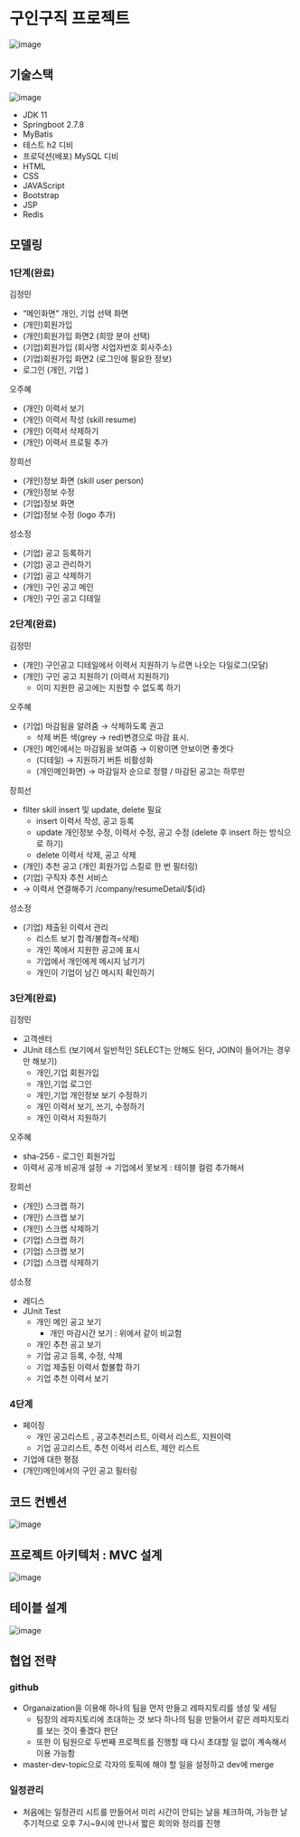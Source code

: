 # 구인구직 프로젝트
![image](https://user-images.githubusercontent.com/80329856/232003130-0d034b5c-6d6f-447e-a9ac-aac21f46c4d5.png)

## 기술스택
![image](https://user-images.githubusercontent.com/80329856/232003244-16c70937-4628-4776-b315-eb2f4d6e5882.png)
- JDK 11
- Springboot 2.7.8
- MyBatis
- 테스트 h2 디비
- 프로덕션(배포) MySQL 디비
- HTML
- CSS
- JAVAScript
- Bootstrap
- JSP
- Redis

## 모델링
### 1단계(완료)
김정민
- “메인화면”  개인, 기업 선택 화면
- (개인)회원가입
- (개인)회원가입 화면2 (희망 분야 선택)
- (기업)회원가입 (회사명 사업자번호 회사주소)
- (기업)회원가입 화면2 (로그인에 필요한 정보)
- 로그인 (개인, 기업 )

오주혜
- (개인) 이력서 보기
- (개인) 이력서 작성 (skill resume)
- (개인) 이력서 삭제하기
- (개인) 이력서 프로필 추가

장희선
- (개인)정보 화면 (skill user person)
- (개인)정보 수정
- (기업)정보 화면
- (기업)정보 수정 (logo 추가)

성소정
- (기업)  공고 등록하기
- (기업)  공고 관리하기
- (기업)  공고 삭제하기
- (개인) 구인 공고 메인
- (개인) 구인 공고 디테일

### 2단계(완료)
김정민
- (개인)  구인공고 디테일에서 이력서 지원하기 누르면 나오는 다일로그(모달)
- (개인)  구인 공고 지원하기 (이력서 지원하기)
    - 이미 지원한 공고에는 지원할 수 없도록 하기
    
오주혜
- (기업) 마감됨을 알려줌 → 삭제하도록 권고
    - 삭제 버튼 색(grey → red)변경으로 마감 표시. 
- (개인) 메인에서는 마감됨을 보여줌 → 이왕이면 안보이면 좋겟다
    - (디테일) → 지원하기 버튼 비활성화
    - (개인메인화면) → 마감일자 순으로 정렬 / 마감된 공고는 하루만

장희선
- filter skill insert 및 update, delete 필요
    - insert 이력서 작성, 공고 등록
    - update 개인정보 수정, 이력서 수정, 공고 수정 (delete 후 insert 하는 방식으로 하기)
    - delete 이력서 삭제, 공고 삭제
- (개인)  추천 공고  (개인 회원가입 스킬로 한 번 필터링)
- (기업)  구직자 추천 서비스
- → 이력서 연결해주기 /company/resumeDetail/${id}

성소정
- (기업)  제출된 이력서 관리
    - 리스트 보기 합격/불합격=삭제)
    - 개인 쪽에서 지원한 공고에 표시
    - 기업에서 개인에게 메시지 남기기
    - 개인이 기업이 남긴 메시지 확인하기

### 3단계(완료)
김정민
- 고객센터
- JUnit 테스트  (보기에서 일반적인 SELECT는 안해도 된다, JOIN이 들어가는 경우만 해보기)
    - 개인,기업 회원가입
    - 개인,기업 로그인
    - 개인,기업 개인정보 보기 수정하기
    - 개인 이력서 보기, 쓰기, 수정하기
    - 개인 이력서 지원하기
    
오주혜
- sha-256 - 로그인 회원가입
- 이력서 공개 비공개 설정  → 기업에서 못보게 : 테이블 컬럼 추가해서

장희선
- (개인)  스크랩 하기
- (개인)  스크랩 보기
- (개인)  스크랩 삭제하기
- (기업)  스크랩 하기
- (기업)  스크랩 보기
- (기업)  스크랩 삭제하기

성소정
- 레디스
- JUnit Test
    - 개인 메인 공고 보기
        - 개인 마감시간 보기 : 위에서 같이 비교함
    - 개인 추천 공고 보기
    - 기업 공고 등록, 수정, 삭제
    - 기업 제출된 이력서 합불합 하기
    - 기업 추천 이력서 보기

### 4단계
- 페이징
    - 개인 공고리스트 , 공고추천리스트, 이력서 리스트, 지원이력
    - 기업 공고리스트, 추천 이력서 리스트, 제안 리스트
- 기업에 대한 평점
- (개인)메인에서의 구인 공고 필터링

## 코드 컨벤션
![image](https://user-images.githubusercontent.com/80329856/232003943-c74063a4-a3ec-47d0-9842-bf9e8fc84606.png)

## 프로젝트 아키텍처 : MVC 설계
![image](https://user-images.githubusercontent.com/80329856/232003917-728f01dd-47a2-40bc-92c7-e5cbbb156ebb.png)

## 테이블 설계
![image](https://user-images.githubusercontent.com/80329856/232017269-16d60e51-3727-48e7-abee-6b7469deb8ff.png)

## 협업 전략
### github
- Organaization을 이용해 하나의 팀을 먼저 만들고 레파지토리를 생성 및 세팅
    - 팀장의 레파지토리에 초대하는 것 보다 하나의 팀을 만들어서 같은 레파지토리를 보는 것이 좋겠다 판단
    - 또한 이 팀원으로 두번째 프로젝트를 진행할 때 다시 초대할 일 없이 계속해서 이용 가능함
- master-dev-topic으로 각자의 토픽에 해야 할 일을 설정하고 dev에 merge
### 일정관리
- 처음에는 일정관리 시트를 만들어서 미리 시간이 안되는 날을 체크하여, 가능한 날 주기적으로 오후 7시~9시에 만나서 짧은 회의와 정리를 진행 
